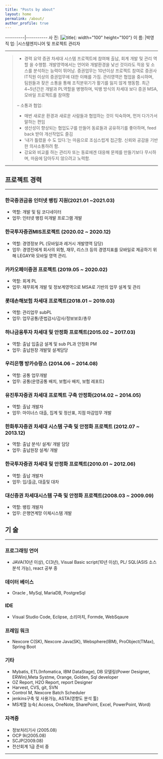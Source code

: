 ```yaml
---
title: "Posts by about"
layout: home
permalink: /about/
author_profile: true
---
```


----------|-----------
사 진: |![title](https://py0777.github.io/assets/image/myimage.jpg){: width="100" height="100"}
이 름: |박영
직 업: |시스템엔지니어 및 프로젝트 관리자

---

> - 경력 요약
>   증권 차세대 시스템 프로젝트에 참여해 출납, 회계 개발 및 관리 역할 을 수행함.
>   개발영역에서는 언어와 개발환경을 낯선 것이라도 적응 및 소스를 분석하는 능력이 뛰어남.
>   증권업무는 10년이상 프로젝트 참여로 증권사 IT직원 이상의 증권업무에 대한 이해를 가짐.
>   관리영역은 협업을 중시하며, 팀원들과 잦은 소통을 통해 조직분위기가 활기를 잃지 않게 행동함.
>   최근 4~5년간은 개발과 PL역할을 병행하며, 빅뱅 방식의 차세대 보다 증권 MSA, 모바일 프로젝트를 참여함
>
> – 소통과 협업:
>
> - 매번 새로운 환경과 새로운 사람들과 협업하는 것이 익숙하며, 먼저 다가가서 말하는 편임
> - 생산성이 향상되는 협업도구를 만들어 동료들과 공유하기를 좋아하며, feed back 받아 개선작업도 즐김
> - ‘내가 틀렸을 수 도 있다.’는 마음으로 조심스럽게 접근함. 신뢰와 공감을 기반한 의사소통하려 함.
> - 강요와 비교를 하는 관리자 또는 동료에겐 대응해 문제를 만들기보다 무시하며, 마음에 담아두지 않으려고 노력함.

---

## 프로젝트 경력

---

### 한국증권금융 인터넷 뱅킹 지원(2021.01 ~2021.03)

- 역할: 개발 및 팀 코디네이터
- 업무: 인터넷 뱅킹 미개발 프로그램 개발

### 한국투자증권MIS프로젝트 (2020.02 ~ 2020.12)

- 역할: 경영정보 PL (모바일과 레거시 개발영역 담당)
- 업무: 경영진에게 회사의 외형, 재무, 리스크 등의 경영지표를 모바일로 제공하기 위해 LEGAY와 모바일 영역 관리.

### 카카오페이증권 프로젝트 (2019.05 ~ 2020.02)

- 역할: 회계 PL
- 업무: 재무회계 개발 및 정보계영역으로 MSA로 기반의 업무 설계 및 관리

### 롯데손해보험 차세대 프로젝트(2018.01 ~ 2019.03)

- 역할: 관리업무 subPL
- 업무: 업무공통/준법감시/감사/정보보호/총무

### 하나금융투자 차세대 및 안정화 프로젝트(2015.02 ~ 2017.03)

- 역할: 출납 입출금 설계 및 sub PL과 안정화 PM
- 업무: 출납원장 개발및 설계담당

### 우리은행 방카슈랑스 (2014.06 ~ 2014.08)

- 역할: 공통 업무개발
- 업무: 공통(운영공통 배치, 보험사 배치, 보험 레포트)

### 유진투자증권 차세대 프로젝트 구축 안정화(2014.02 ~ 2014.05)

- 역할: 출납 개발자
- 업무: 마이너스 대출, 집계 및 정산표, 지점 마감업무 개발

### 한화투자증권 차세대 시스템 구축 및 안정화 프로젝트 (2012.07 ~ 2013.12)

- 역할: 출납 분석/ 설계/ 개발 담당
- 업무: 출납원장 설계/ 개발

### 한국투자증권 차세대 및 안정화 프로젝트(2010.01 ~ 2012.06)

- 역할: 출납 개발자
- 업무: 입/출금, 대출및 대차

### 대신증권 차세대시스템 구축 및 안정화 프로젝트(2008.03 ~ 2009.09)

- 역할: 뱅킹 개발자
- 업무: 은행연계망 이체시스템 개발

## 기 술

---

### 프로그래밍 언어

- JAVA(10년 이상), C(3년), Visual Basic script(10년 이상), PL/ SQL(ASIS 소스 분석 가능), react 공부 중

### 데이터 베이스

- Oracle , MySql, MariaDB, PostgreSql

### IDE

- Visual Studio Code, Eclipse, 소리마치, Formde​, WebSqaure

### 프레임 워크

- Nexcore C(SK), Nexcore Java(SK), Websphere(IBM), ProObject(TMax), Spring Boot

### 기타

- Mybatis, ETL(Infomatica, IBM DataStage), DB 모델링(Power Designer, ERWin),Meta Systme, Orange, Golden, Sql developer
- OZ Report, H2O Report, report Designer
- Harvest, CVS, git, SVN
- Control M, Nexcore Batch Scheduler​
- jenkins구축 및 사용가능, ASTA(영향도 분석 툴)
- MS계열 능숙( Access, OneNote, SharePoint, Excel, PowerPoint, Word)

### 자격증

- 정보처리기사 (2005.08)
- OCP 9i(2005.08)
- SCJP(2009.08)
- 전산회계 1급 준비 중

---
